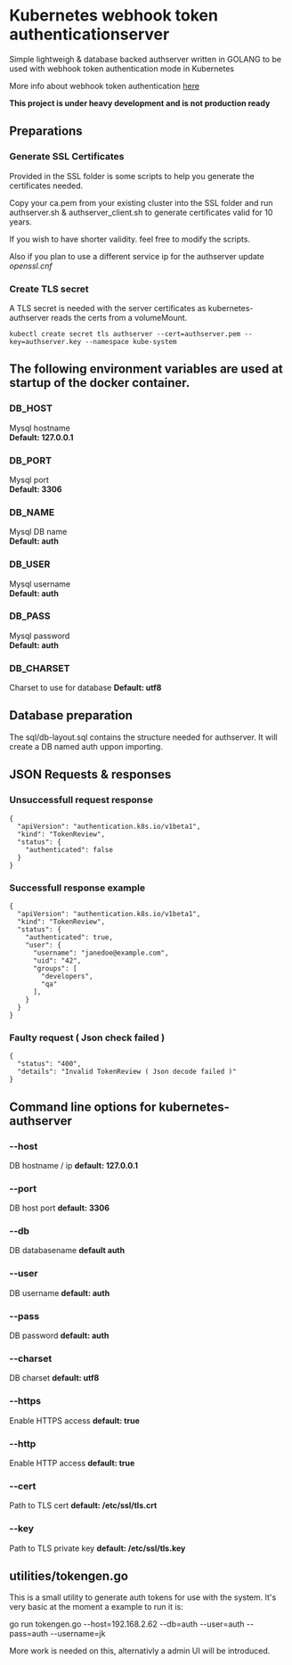 # Kubernetes webhook token authenticationserver
Simple lightweigh & database backed authserver written in GOLANG to be used with webhook token authentication mode in Kubernetes

More info about webhook token authentication [here](https://kubernetes.io/docs/admin/authentication/#webhook-token-authentication)

**This project is under heavy development and is not production ready**

## Preparations

### Generate SSL Certificates
Provided in the SSL folder is some scripts to help you generate the certificates needed.

Copy your ca.pem from your existing cluster into the SSL folder and run authserver.sh & authserver_client.sh to generate certificates valid for 10 years.

If you wish to have shorter validity. feel free to modify the scripts.

Also if you plan to use a different service ip for the authserver update *openssl.cnf*

### Create TLS secret

A TLS secret is needed with the server certificates as kubernetes-authserver reads the certs from a volumeMount.

```
kubectl create secret tls authserver --cert=authserver.pem --key=authserver.key --namespace kube-system
```

## The following environment variables are used at startup of the docker container.
### DB_HOST <string>
Mysql hostname  
**Default: 127.0.0.1**

### DB_PORT <int>
Mysql port  
**Default: 3306**

### DB_NAME <string>
Mysql DB name  
**Default: auth**

### DB_USER <string>
Mysql username  
**Default: auth**

### DB_PASS <string>
Mysql password  
**Default: auth**

### DB_CHARSET <bool>
Charset to use for database
**Default: utf8**

## Database preparation
The sql/db-layout.sql contains the structure needed for authserver. It will create a DB named auth uppon importing.

## JSON Requests & responses
### Unsuccessfull request response
```
{
  "apiVersion": "authentication.k8s.io/v1beta1",
  "kind": "TokenReview",
  "status": {
    "authenticated": false
  }
}
```

### Successfull response example
```
{
  "apiVersion": "authentication.k8s.io/v1beta1",
  "kind": "TokenReview",
  "status": {
    "authenticated": true,
    "user": {
      "username": "janedoe@example.com",
      "uid": "42",
      "groups": [
        "developers",
        "qa"
      ],
    }
  }
}
```

### Faulty request ( Json check failed )
```
{
  "status": "400",
  "details": "Invalid TokenReview ( Json decode failed )"
}
```

## Command line options for kubernetes-authserver
### --host <string>
DB hostname / ip
**default: 127.0.0.1**

### --port <int>
DB host port
**default: 3306**

### --db <srtring>
DB databasename
**default auth**

### --user <string>
DB username
**default: auth**

### --pass <string>
DB password
**default: auth**

### --charset <string>
DB charset
**default: utf8**

### --https <bool>
Enable HTTPS access
**default: true**

### --http <bool>
Enable HTTP access
**default: true**

### --cert <string>
Path to TLS cert
**default: /etc/ssl/tls.crt**

### --key <string>
Path to TLS private key
**default: /etc/ssl/tls.key**

## utilities/tokengen.go
This is a small utility to generate auth tokens for use with the system.
It's very basic at the moment a example to run it is:

go run tokengen.go --host=192.168.2.62 --db=auth --user=auth --pass=auth --username=jk

More work is needed on this, alternativly a admin UI will be introduced.